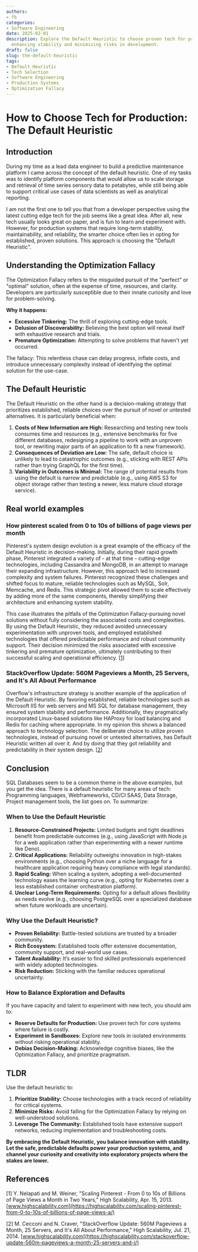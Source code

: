 ```yaml
---
authors:
- fb
categories:
- Software Engineering
date: 2025-02-01
description: Explore the Default Heuristic to choose proven tech for production systems,
  enhancing stability and minimizing risks in development.
draft: false
slug: the-default-heuristic
tags:
- Default Heuristic
- Tech Selection
- Software Engineering
- Production Systems
- Optimization Fallacy
---
```


# How to Choose Tech for Production: The Default Heuristic

## Introduction

During my time as a lead data engineer to build a predictive maintenance platform I came across the concept of the default heuristic. One of my tasks was to identify platform components that would allow us to scale storage and retrieval of time series sensory data to petabytes, while still being able to support critical use cases of data scientists as well as analytical reporting.

<!-- more -->

I am not the first one to tell you that from a developer perspective using the latest cutting edge tech for the job seems like a great idea. After all, new tech usually looks great on paper, and is fun to learn and experiment with. However, for production systems that require long-term stability, maintainability, and reliability, the smarter choice often lies in opting for established, proven solutions. This approach is choosing the "Default Heuristic".

## Understanding the Optimization Fallacy

The Optimization Fallacy refers to the misguided pursuit of the "perfect" or "optimal" solution, often at the expense of time, resources, and clarity. Developers are particularly susceptible due to their innate curiosity and love for problem-solving.

**Why it happens:**

- **Excessive Tinkering:** The thrill of exploring cutting-edge tools.
- **Delusion of Discoverability:** Believing the best option will reveal itself with exhaustive research and trials.
- **Premature Optimization:** Attempting to solve problems that haven't yet occurred.

The fallacy: This relentless chase can delay progress, inflate costs, and introduce unnecessary complexity instead of identifying the optimal solution for the use-case.

## The Default Heuristic

The Default Heuristic on the other hand is a decision-making strategy that prioritizes established, reliable choices over the pursuit of novel or untested alternatives. It is particularly beneficial when:

1. **Costs of New Information are High:** Researching and testing new tools consumes time and resources (e.g., extensive benchmarks for five different databases, redesigning a pipeline to work with an unproven tool, or rewriting major parts of an application to fit a new framework).
2. **Consequences of Deviation are Low:** The safe, default choice is unlikely to lead to catastrophic outcomes (e.g., sticking with REST APIs rather than trying GraphQL for the first time).
3. **Variability in Outcomes is Minimal:** The range of potential results from using the default is narrow and predictable (e.g., using AWS S3 for object storage rather than testing a newer, less mature cloud storage service).

## Real world examples

### How pinterest scaled from 0 to 10s of billions of page views per month

Pinterest's system design evolution is a great example of the efficacy of the Default Heuristic in decision-making. Initially, during their rapid growth phase, Pinterest integrated a variety of - at that time - cutting-edge technologies, including Cassandra and MongoDB, in an attempt to manage their expanding infrastructure. However, this approach led to increased complexity and system failures. Pinterest recognized these challenges and shifted focus to mature, reliable technologies such as MySQL, Solr, Memcache, and Redis. This strategic pivot allowed them to scale effectively by adding more of the same components, thereby simplifying their architecture and enhancing system stability.

This case illustrates the pitfalls of the Optimization Fallacy-pursuing novel solutions without fully considering the associated costs and complexities. By using the Default Heuristic, they reduced avoided unnecessary experimentation with unproven tools, and employed established technologies that offered predictable performance and robust community support. Their decision minimized the risks associated with excessive tinkering and premature optimization, ultimately contributing to their successful scaling and operational efficiency. \[[1](#references)\]

### StackOverflow Update: 560M Pageviews a Month, 25 Servers, and It's All About Performance

Overflow's infrastructure strategy is another example of the application of the Default Heuristic. By favoring established, reliable technologies such as Microsoft IIS for web servers and MS SQL for database management, they ensured system stability and performance. Additionally, they pragmatically incorporated Linux-based solutions like HAProxy for load balancing and Redis for caching where appropriate. In my opinion this shows a balanced approach to technology selection. The deliberate choice to utilize proven technologies, instead of pursuing novel or untested alternatives, has Default Heuristic written all over it. And by doing that they got reliability and predictability in their system design. \[[2](#references)\]

## Conclusion

SQL Databases seem to be a common theme in the above examples, but you get the idea. There is a default heuristic for many areas of tech: Programming languages, Webframeworks, CD/CI SAAS, Data Storage, Project management tools, the list goes on. To summarize:

### When to Use the Default Heuristic

1. **Resource-Constrained Projects:** Limited budgets and tight deadlines benefit from predictable outcomes (e.g., using JavaScript with Node.js for a web application rather than experimenting with a newer runtime like Deno).
2. **Critical Applications:** Reliability outweighs innovation in high-stakes environments (e.g., choosing Python over a niche language for a healthcare application requiring heavy compliance with legal standards).
3. **Rapid Scaling:** When scaling a system, adopting a well-documented technology eases the learning curve (e.g., opting for Kubernetes over a less established container orchestration platform).
4. **Unclear Long-Term Requirements:** Opting for a default allows flexibility as needs evolve (e.g., choosing PostgreSQL over a specialized database when future workloads are uncertain).

### Why Use the Default Heuristic?

- **Proven Reliability:** Battle-tested solutions are trusted by a broader community.
- **Rich Ecosystem:** Established tools offer extensive documentation, community support, and real-world use cases.
- **Talent Availability:** It’s easier to find skilled professionals experienced with widely adopted technologies.
- **Risk Reduction:** Sticking with the familiar reduces operational uncertainty.

### How to Balance Exploration and Defaults

If you have capacity and talent to experiment with new tech, you should aim to:

- **Reserve Defaults for Production:** Use proven tech for core systems where failure is costly.
- **Experiment in Sandboxes:** Explore new tools in isolated environments without risking operational stability.
- **Debias Decision-Making:** Acknowledge cognitive biases, like the Optimization Fallacy, and prioritize pragmatism.

## TLDR

Use the default heuristic to:

1. **Prioritize Stability:** Choose technologies with a track record of reliability for critical systems.
2. **Minimize Risks:** Avoid falling for the Optimization Fallacy by relying on well-understood solutions.
3. **Leverage The Community:** Established tools have extensive support networks, reducing implementation and troubleshooting costs.

**By embracing the Default Heuristic, you balance innovation with stability. Let the safe, predictable defaults power your production systems, and channel your curiosity and creativity into exploratory projects where the stakes are lower.**

## References

\[1\] Y. Nelapati and M. Weiner, "Scaling Pinterest - From 0 to 10s of Billions of Page Views a Month in Two Years," High Scalability, Apr. 15, 2013. [www.highscalability.com](https://highscalability.com/scaling-pinterest-from-0-to-10s-of-billions-of-page-views-a/)

\[2\] M. Cecconi and N. Craver, "StackOverflow Update: 560M Pageviews a Month, 25 Servers, and It's All About Performance," High Scalability, Jul. 21, 2014. [www.highscalability.com](https://highscalability.com/stackoverflow-update-560m-pageviews-a-month-25-servers-and-i/)